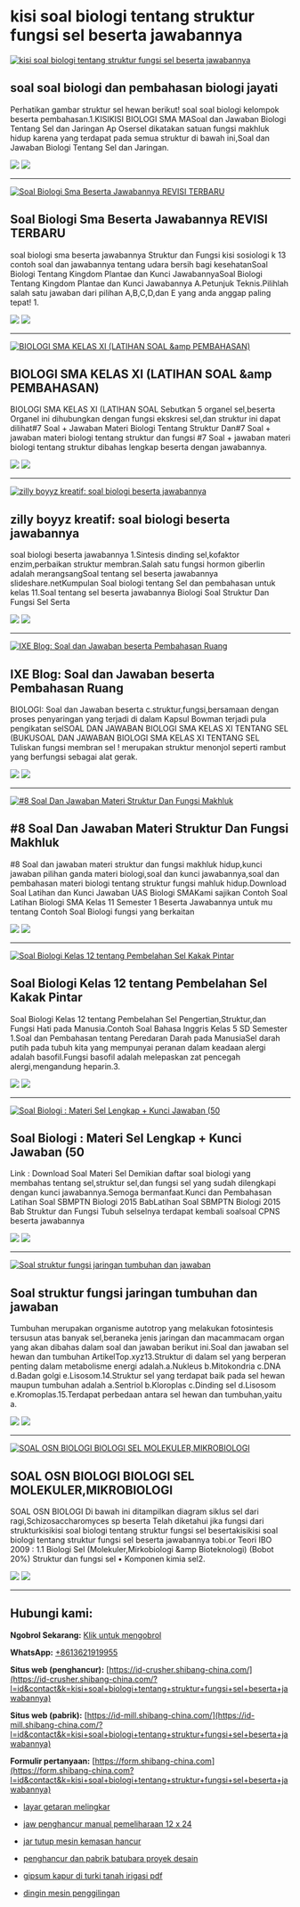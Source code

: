 # kisi soal biologi tentang struktur fungsi sel beserta jawabannya

<a href="https://swt.shibang-china.com/?l=id&img&k=kisi+soal+biologi+tentang+struktur+fungsi+sel+beserta+jawabannya" target="_blank">![kisi soal biologi tentang struktur fungsi sel beserta jawabannya](http://static.shibang-china.com/all-800x300/1275.jpg)</a>

## soal soal biologi dan pembahasan biologi jayati
Perhatikan gambar struktur sel hewan berikut! soal soal biologi kelompok beserta pembahasan.1.KISIKISI BIOLOGI SMA MASoal dan Jawaban Biologi Tentang Sel dan Jaringan Ap Osersel dikatakan satuan fungsi makhluk hidup karena yang terdapat pada semua struktur di bawah ini,Soal dan Jawaban Biologi Tentang Sel dan Jaringan.


<a href="https://whatsapp.shibangsoft.com/WhatsApp.php" target="_blank" title="WhatsApp">![](http://static.shibang-china.com/icon/whatsapp.png)</a> <a href="https://swt.shibang-china.com/?l=id&icon&k=kisi+soal+biologi+tentang+struktur+fungsi+sel+beserta+jawabannya" target="_blank">![](http://static.shibang-china.com/icon/chat-id.png)</a>

---

<a href="https://swt.shibang-china.com/?l=id&img&k=kisi+soal+biologi+tentang+struktur+fungsi+sel+beserta+jawabannya" target="_blank">![Soal Biologi Sma Beserta Jawabannya REVISI TERBARU](http://static.shibang-china.com/all-800x300/182.jpg)</a>

## Soal Biologi Sma Beserta Jawabannya REVISI TERBARU
soal biologi sma beserta jawabannya Struktur dan Fungsi kisi sosiologi k 13 contoh soal dan jawabannya tentang udara bersih bagi kesehatanSoal Biologi Tentang Kingdom Plantae dan Kunci JawabannyaSoal Biologi Tentang Kingdom Plantae dan Kunci Jawabannya A.Petunjuk Teknis.Pilihlah salah satu jawaban dari pilihan A,B,C,D,dan E yang anda anggap paling tepat! 1.


<a href="https://whatsapp.shibangsoft.com/WhatsApp.php" target="_blank" title="WhatsApp">![](http://static.shibang-china.com/icon/whatsapp.png)</a> <a href="https://swt.shibang-china.com/?l=id&icon&k=kisi+soal+biologi+tentang+struktur+fungsi+sel+beserta+jawabannya" target="_blank">![](http://static.shibang-china.com/icon/chat-id.png)</a>

---

<a href="https://swt.shibang-china.com/?l=id&img&k=kisi+soal+biologi+tentang+struktur+fungsi+sel+beserta+jawabannya" target="_blank">![BIOLOGI SMA KELAS XI (LATIHAN SOAL &amp PEMBAHASAN)](http://static.shibang-china.com/all-800x300/454.jpg)</a>

## BIOLOGI SMA KELAS XI (LATIHAN SOAL &amp PEMBAHASAN)
BIOLOGI SMA KELAS XI (LATIHAN SOAL Sebutkan 5 organel sel,beserta Organel ini dihubungkan dengan fungsi ekskresi sel,dan struktur ini dapat dilihat#7 Soal + Jawaban Materi Biologi Tentang Struktur Dan#7 Soal + jawaban materi biologi tentang struktur dan fungsi #7 Soal + jawaban materi biologi tentang struktur dibahas lengkap beserta dengan jawabannya.


<a href="https://whatsapp.shibangsoft.com/WhatsApp.php" target="_blank" title="WhatsApp">![](http://static.shibang-china.com/icon/whatsapp.png)</a> <a href="https://swt.shibang-china.com/?l=id&icon&k=kisi+soal+biologi+tentang+struktur+fungsi+sel+beserta+jawabannya" target="_blank">![](http://static.shibang-china.com/icon/chat-id.png)</a>

---

<a href="https://swt.shibang-china.com/?l=id&img&k=kisi+soal+biologi+tentang+struktur+fungsi+sel+beserta+jawabannya" target="_blank">![zilly boyyz kreatif: soal biologi beserta jawabannya](http://static.shibang-china.com/all-800x300/1424.jpg)</a>

## zilly boyyz kreatif: soal biologi beserta jawabannya
soal biologi beserta jawabannya 1.Sintesis dinding sel,kofaktor enzim,perbaikan struktur membran.Salah satu fungsi hormon giberlin adalah merangsangSoal tentang sel beserta jawabannya slideshare.netKumpulan Soal biologi tentang Sel dan pembahasan untuk kelas 11.Soal tentang sel beserta jawabannya Biologi Soal Struktur Dan Fungsi Sel Serta


<a href="https://whatsapp.shibangsoft.com/WhatsApp.php" target="_blank" title="WhatsApp">![](http://static.shibang-china.com/icon/whatsapp.png)</a> <a href="https://swt.shibang-china.com/?l=id&icon&k=kisi+soal+biologi+tentang+struktur+fungsi+sel+beserta+jawabannya" target="_blank">![](http://static.shibang-china.com/icon/chat-id.png)</a>

---

<a href="https://swt.shibang-china.com/?l=id&img&k=kisi+soal+biologi+tentang+struktur+fungsi+sel+beserta+jawabannya" target="_blank">![IXE Blog: Soal dan Jawaban beserta Pembahasan Ruang](http://static.shibang-china.com/all-800x300/1015.jpg)</a>

## IXE Blog: Soal dan Jawaban beserta Pembahasan Ruang
BIOLOGI: Soal dan Jawaban beserta c.struktur,fungsi,bersamaan dengan proses penyaringan yang terjadi di dalam Kapsul Bowman terjadi pula pengikatan selSOAL DAN JAWABAN BIOLOGI SMA KELAS XI TENTANG SEL (BUKUSOAL DAN JAWABAN BIOLOGI SMA KELAS XI TENTANG SEL Tuliskan fungsi membran sel ! merupakan struktur menonjol seperti rambut yang berfungsi sebagai alat gerak.


<a href="https://whatsapp.shibangsoft.com/WhatsApp.php" target="_blank" title="WhatsApp">![](http://static.shibang-china.com/icon/whatsapp.png)</a> <a href="https://swt.shibang-china.com/?l=id&icon&k=kisi+soal+biologi+tentang+struktur+fungsi+sel+beserta+jawabannya" target="_blank">![](http://static.shibang-china.com/icon/chat-id.png)</a>

---

<a href="https://swt.shibang-china.com/?l=id&img&k=kisi+soal+biologi+tentang+struktur+fungsi+sel+beserta+jawabannya" target="_blank">![#8 Soal Dan Jawaban Materi Struktur Dan Fungsi Makhluk](http://static.shibang-china.com/all-800x300/17.jpg)</a>

## #8 Soal Dan Jawaban Materi Struktur Dan Fungsi Makhluk
#8 Soal dan jawaban materi struktur dan fungsi makhluk hidup,kunci jawaban pilihan ganda materi biologi,soal dan kunci jawabannya,soal dan pembahasan materi biologi tentang struktur fungsi mahluk hidup.Download Soal Latihan dan Kunci Jawaban UAS Biologi SMAKami sajikan Contoh Soal Latihan Biologi SMA Kelas 11 Semester 1 Beserta Jawabannya untuk mu tentang Contoh Soal Biologi fungsi yang berkaitan


<a href="https://whatsapp.shibangsoft.com/WhatsApp.php" target="_blank" title="WhatsApp">![](http://static.shibang-china.com/icon/whatsapp.png)</a> <a href="https://swt.shibang-china.com/?l=id&icon&k=kisi+soal+biologi+tentang+struktur+fungsi+sel+beserta+jawabannya" target="_blank">![](http://static.shibang-china.com/icon/chat-id.png)</a>

---

<a href="https://swt.shibang-china.com/?l=id&img&k=kisi+soal+biologi+tentang+struktur+fungsi+sel+beserta+jawabannya" target="_blank">![Soal Biologi Kelas 12 tentang Pembelahan Sel Kakak Pintar](http://static.shibang-china.com/all-800x300/124.jpg)</a>

## Soal Biologi Kelas 12 tentang Pembelahan Sel Kakak Pintar
Soal Biologi Kelas 12 tentang Pembelahan Sel Pengertian,Struktur,dan Fungsi Hati pada Manusia.Contoh Soal Bahasa Inggris Kelas 5 SD Semester 1.Soal dan Pembahasan tentang Peredaran Darah pada ManusiaSel darah putih pada tubuh kita yang mempunyai peranan dalam keadaan alergi adalah basofil.Fungsi basofil adalah melepaskan zat pencegah alergi,mengandung heparin.3.


<a href="https://whatsapp.shibangsoft.com/WhatsApp.php" target="_blank" title="WhatsApp">![](http://static.shibang-china.com/icon/whatsapp.png)</a> <a href="https://swt.shibang-china.com/?l=id&icon&k=kisi+soal+biologi+tentang+struktur+fungsi+sel+beserta+jawabannya" target="_blank">![](http://static.shibang-china.com/icon/chat-id.png)</a>

---

<a href="https://swt.shibang-china.com/?l=id&img&k=kisi+soal+biologi+tentang+struktur+fungsi+sel+beserta+jawabannya" target="_blank">![Soal Biologi : Materi Sel Lengkap + Kunci Jawaban (50](http://static.shibang-china.com/all-800x300/532.jpg)</a>

## Soal Biologi : Materi Sel Lengkap + Kunci Jawaban (50
Link : Download Soal Materi Sel Demikian daftar soal biologi yang membahas tentang sel,struktur sel,dan fungsi sel yang sudah dilengkapi dengan kunci jawabannya.Semoga bermanfaat.Kunci dan Pembahasan Latihan Soal SBMPTN Biologi 2015 BabLatihan Soal SBMPTN Biologi 2015 Bab Struktur dan Fungsi Tubuh selselnya terdapat kembali soalsoal CPNS beserta jawabannya


<a href="https://whatsapp.shibangsoft.com/WhatsApp.php" target="_blank" title="WhatsApp">![](http://static.shibang-china.com/icon/whatsapp.png)</a> <a href="https://swt.shibang-china.com/?l=id&icon&k=kisi+soal+biologi+tentang+struktur+fungsi+sel+beserta+jawabannya" target="_blank">![](http://static.shibang-china.com/icon/chat-id.png)</a>

---

<a href="https://swt.shibang-china.com/?l=id&img&k=kisi+soal+biologi+tentang+struktur+fungsi+sel+beserta+jawabannya" target="_blank">![Soal struktur fungsi jaringan tumbuhan dan jawaban](http://static.shibang-china.com/all-800x300/296.jpg)</a>

## Soal struktur fungsi jaringan tumbuhan dan jawaban
Tumbuhan merupakan organisme autotrop yang melakukan fotosintesis tersusun atas banyak sel,beraneka jenis jaringan dan macammacam organ yang akan dibahas dalam soal dan jawaban berikut ini.Soal dan jawaban sel hewan dan tumbuhan ArtikelTop.xyz13.Struktur di dalam sel yang berperan penting dalam metabolisme energi adalah.a.Nukleus b.Mitokondria c.DNA d.Badan golgi e.Lisosom.14.Struktur sel yang terdapat baik pada sel hewan maupun tumbuhan adalah a.Sentriol b.Kloroplas c.Dinding sel d.Lisosom e.Kromoplas.15.Terdapat perbedaan antara sel hewan dan tumbuhan,yaitu a.


<a href="https://whatsapp.shibangsoft.com/WhatsApp.php" target="_blank" title="WhatsApp">![](http://static.shibang-china.com/icon/whatsapp.png)</a> <a href="https://swt.shibang-china.com/?l=id&icon&k=kisi+soal+biologi+tentang+struktur+fungsi+sel+beserta+jawabannya" target="_blank">![](http://static.shibang-china.com/icon/chat-id.png)</a>

---

<a href="https://swt.shibang-china.com/?l=id&img&k=kisi+soal+biologi+tentang+struktur+fungsi+sel+beserta+jawabannya" target="_blank">![SOAL OSN BIOLOGI BIOLOGI SEL MOLEKULER,MIKROBIOLOGI](http://static.shibang-china.com/all-800x300/974.jpg)</a>

## SOAL OSN BIOLOGI BIOLOGI SEL MOLEKULER,MIKROBIOLOGI
SOAL OSN BIOLOGI Di bawah ini ditampilkan diagram siklus sel dari ragi,Schizosaccharomyces sp beserta Telah diketahui jika fungsi dari strukturkisikisi soal biologi tentang struktur fungsi sel besertakisikisi soal biologi tentang struktur fungsi sel beserta jawabannya tobi.or Teori IBO 2009 : 1.1 Biologi Sel (Molekuler,Mirkobiologi &amp Bioteknologi) (Bobot 20%) Struktur dan fungsi sel • Komponen kimia sel2.


<a href="https://whatsapp.shibangsoft.com/WhatsApp.php" target="_blank" title="WhatsApp">![](http://static.shibang-china.com/icon/whatsapp.png)</a> <a href="https://swt.shibang-china.com/?l=id&icon&k=kisi+soal+biologi+tentang+struktur+fungsi+sel+beserta+jawabannya" target="_blank">![](http://static.shibang-china.com/icon/chat-id.png)</a>

---
## Hubungi kami:

**Ngobrol Sekarang:** [Klik untuk mengobrol](https://swt.shibang-china.com?l=id&contact&k=kisi+soal+biologi+tentang+struktur+fungsi+sel+beserta+jawabannya)

**WhatsApp:**  [+8613621919955](https://whatsapp.shibangsoft.com/WhatsApp.php)

**Situs web (penghancur):** [https://id-crusher.shibang-china.com/](https://id-crusher.shibang-china.com/?l=id&contact&k=kisi+soal+biologi+tentang+struktur+fungsi+sel+beserta+jawabannya)

**Situs web (pabrik):** [https://id-mill.shibang-china.com/](https://id-mill.shibang-china.com/?l=id&contact&k=kisi+soal+biologi+tentang+struktur+fungsi+sel+beserta+jawabannya)

**Formulir pertanyaan:** [https://form.shibang-china.com](https://form.shibang-china.com?l=id&contact&k=kisi+soal+biologi+tentang+struktur+fungsi+sel+beserta+jawabannya)

* [layar getaran melingkar](../38/layar%20getaran%20melingkar.md)

* [jaw penghancur manual pemeliharaan 12 x 24](../37/jaw%20penghancur%20manual%20pemeliharaan%2012%20x%2024.md)

* [jar tutup mesin kemasan hancur](../40/jar%20tutup%20mesin%20kemasan%20hancur.md)

* [penghancur dan pabrik batubara proyek desain](../34/penghancur%20dan%20pabrik%20batubara%20proyek%20desain.md)

* [gipsum kapur di turki tanah irigasi pdf](../39/gipsum%20kapur%20di%20turki%20tanah%20irigasi%20pdf.md)

* [dingin mesin penggilingan](../32/dingin%20mesin%20penggilingan.md)